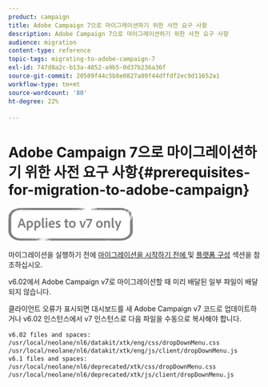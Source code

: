 ```yaml
---
product: campaign
title: Adobe Campaign 7으로 마이그레이션하기 위한 사전 요구 사항
description: Adobe Campaign 7으로 마이그레이션하기 위한 사전 요구 사항
audience: migration
content-type: reference
topic-tags: migrating-to-adobe-campaign-7
exl-id: 747d8a2c-b13a-4852-a9b5-0d37b236a36f
source-git-commit: 20509f44c5b8e0827a09f44dffdf2ec9d11652a1
workflow-type: tm+mt
source-wordcount: '80'
ht-degree: 22%

---
```


# Adobe Campaign 7으로 마이그레이션하기 위한 사전 요구 사항{#prerequisites-for-migration-to-adobe-campaign}

![](../../assets/v7-only.svg)

마이그레이션을 실행하기 전에 [마이그레이션을 시작하기 전에 ](../../migration/using/before-starting-migration.md) 및 [플랫폼 구성](../../migration/using/configuring-your-platform.md) 섹션을 참조하십시오.

v6.02에서 Adobe Campaign v7로 마이그레이션할 때 미리 배달된 일부 파일이 배달되지 않습니다.

클라이언트 오류가 표시되면 대시보드를 새 Adobe Campaign v7 코드로 업데이트하거나 v6.02 인스턴스에서 v7 인스턴스로 다음 파일을 수동으로 복사해야 합니다.

```
v6.02 files and spaces:
/usr/local/neolane/nl6/datakit/xtk/eng/css/dropDownMenu.css
/usr/local/neolane/nl6/datakit/xtk/eng/js/client/dropDownMenu.js
v6.1 files and spaces:
/usr/local/neolane/nl6/deprecated/xtk/css/dropDownMenu.css
/usr/local/neolane/nl6/deprecated/xtk/js/client/dropDownMenu.js  
```

